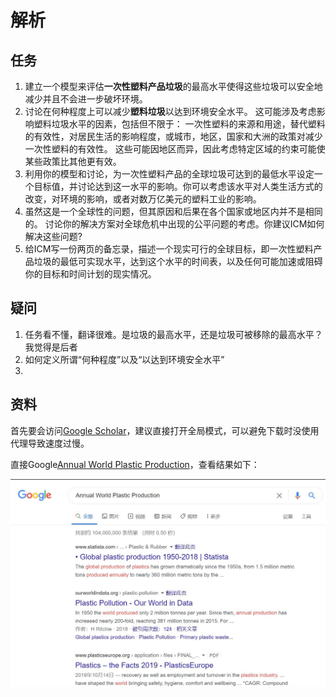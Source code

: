 # 解析

## 任务

1. 建立一个模型来评估**一次性塑料产品垃圾**的最高水平使得这些垃圾可以安全地减少并且不会进一步破坏环境。
2. 讨论在何种程度上可以减少**塑料垃圾**以达到环境安全水平。
   这可能涉及考虑影响塑料垃圾水平的因素，包括但不限于：
   一次性塑料的来源和用途，替代塑料的有效性，对居民生活的影响程度，或城市，地区，国家和大洲的政策对减少一次性塑料的有效性。
   这些可能因地区而异，因此考虑特定区域的约束可能使某些政策比其他更有效。
3. 利用你的模型和讨论，为一次性塑料产品的全球垃圾可达到的最低水平设定一个目标值，并讨论达到这一水平的影响。你可以考虑该水平对人类生活方式的改变，对环境的影响，或者对数万亿美元的塑料工业的影响。
4. 虽然这是一个全球性的问题，但其原因和后果在各个国家或地区内并不是相同的。
   讨论你的解决方案对全球危机中出现的公平问题的考虑。你建议ICM如何解决这些问题?
5. 给ICM写一份两页的备忘录，描述一个现实可行的全球目标，即一次性塑料产品垃圾的最低可实现水平，达到这个水平的时间表，以及任何可能加速或阻碍你的目标和时间计划的现实情况。

## 疑问

1. 任务看不懂，翻译很难。是垃圾的最高水平，还是垃圾可被移除的最高水平？我觉得是后者
2. 如何定义所谓“何种程度”以及“以达到环境安全水平”
3.

## 资料

首先要会访问[Google Scholar](https://scholar.google.com)，建议直接打开全局模式，可以避免下载时没使用代理导致速度过慢。

直接Google[Annual World Plastic Production](https://www.google.com/search?q=Annual+World+Plastic+Production)，查看结果如下：

![Google_Search-Annual_World_Plastic_Production](img/Google_Search-Annual_World_Plastic_Production.jpg)
